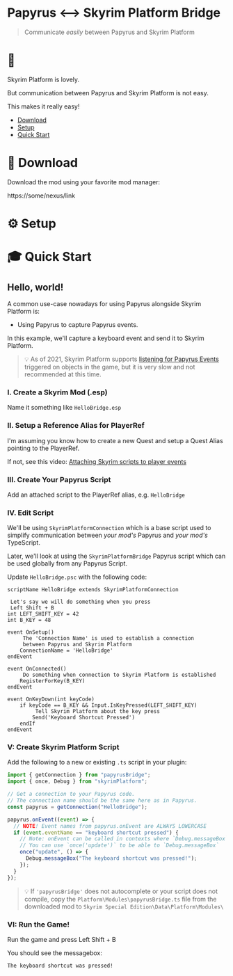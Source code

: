 # Papyrus <--> Skyrim Platform Bridge

> Communicate _easily_ between Papyrus and Skyrim Platform

# 🌉

Skyrim Platform is lovely.

But communication between Papyrus and Skyrim Platform is not easy.

This makes it really easy!

- [Download](#-Download)
- [Setup](#-Setup)
- [Quick Start](#-Quick-Start)

# 💾 Download

Download the mod using your favorite mod manager:

https://some/nexus/link

# ⚙️ Setup

# 🎓 Quick Start

## Hello, world!

A common use-case nowadays for using Papyrus alongside Skyrim Platform is:

- Using Papyrus to capture Papyrus events.

In this example, we'll capture a keyboard event and send it to Skyrim Platform.

> 💡 As of 2021, Skyrim Platform supports [listening for Papyrus Events](https://github.com/skyrim-multiplayer/skymp/blob/main/docs/skyrim_platform/events.md) triggered on objects in the game, but it is very slow and not recommended at this time.

### I. Create a Skyrim Mod (.esp)

Name it something like `HelloBridge.esp`

### II. Setup a Reference Alias for PlayerRef

I'm assuming you know how to create a new Quest and setup a Quest Alias pointing to the PlayerRef.

If not, see this video: [Attaching Skyrim scripts to player events](https://www.youtube.com/watch?v=zqaef3ETChU&list=PLektTyeQhBZdV_qI4uQcbOSBJ_QemyhsR&index=6)

### III. Create Your Papyrus Script

Add an attached script to the PlayerRef alias, e.g. `HelloBridge`

### IV. Edit Script

We'll be using `SkyrimPlatformConnection` which is a base script used to simplify communication between _your mod's_ Papyrus and _your mod's_ TypeScript.

Later, we'll look at using the `SkyrimPlatformBridge` Papyrus script which can be used globally from any Papyrus Script.

Update `HelloBridge.psc` with the following code:

```psc
scriptName HelloBridge extends SkyrimPlatformConnection

 Let's say we will do something when you press
 Left Shift + B
int LEFT_SHIFT_KEY = 42
int B_KEY = 48

event OnSetup()
     The 'Connection Name' is used to establish a connection
     between Papyrus and Skyrim Platform
    ConnectionName = 'HelloBridge'
endEvent

event OnConnected()
     Do something when connection to Skyrim Platform is established
    RegisterForKey(B_KEY)
endEvent

event OnKeyDown(int keyCode)
    if keyCode == B_KEY && Input.IsKeyPressed(LEFT_SHIFT_KEY)
         Tell Skyrim Platform about the key press
        Send('Keyboard Shortcut Pressed')
    endIf
endEvent
```

### V: Create Skyrim Platform Script

Add the following to a new or existing `.ts` script in your plugin:

```ts
import { getConnection } from "papyrusBridge";
import { once, Debug } from "skyrimPlatform";

// Get a connection to your Papyrus code.
// The connection name should be the same here as in Papyrus.
const papyrus = getConnection("HelloBridge");

papyrus.onEvent((event) => {
  // NOTE! Event names from papyrus.onEvent are ALWAYS LOWERCASE
  if (event.eventName == "keyboard shortcut pressed") {
    // Note: onEvent can be called in contexts where `Debug.messageBox` does not work.
    // You can use `once('update')` to be able to `Debug.messageBox`
    once("update", () => {
      Debug.messageBox("The keyboard shortcut was pressed!");
    });
  }
});
```

> 💡 If `'papyrusBridge'` does not autocomplete or your script does not compile, copy the `Platform\Modules\papyrusBridge.ts` file from the downloaded mod to `Skyrim Special Edition\Data\Platform\Modules\`

### VI: Run the Game!

Run the game and press Left Shift + B

You should see the messagebox:

```
The keyboard shortcut was pressed!
```

#
